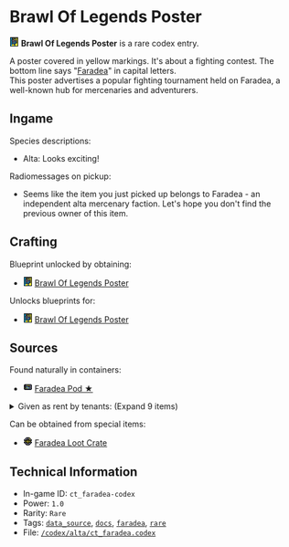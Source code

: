 # Brawl Of Legends Poster

<img src="https://raw.githubusercontent.com/Ceterai/Enternia/main/codex/alta/paper/faradea.png" alt="Brawl Of Legends Poster icon" loading="lazy" height="16px" width="auto" /> **Brawl Of Legends Poster** is a rare codex entry.

A poster covered in yellow markings. It's about a fighting contest.
The bottom line says "[Faradea](https://ceterai.github.io/MyEnternia/Wiki/Tags/Faradea)" in capital letters.  
This poster advertises a popular fighting tournament held on Faradea, a well-known hub for mercenaries and adventurers.

## Ingame

Species descriptions:

- Alta: Looks exciting!

Radiomessages on pickup:

- Seems like the item you just picked up belongs to Faradea - an independent alta mercenary faction. Let's hope you don't find the previous owner of this item.

## Crafting

Blueprint unlocked by obtaining:

- <img src="https://raw.githubusercontent.com/Ceterai/Enternia/main/codex/alta/paper/faradea.png" alt="Brawl Of Legends Poster icon" loading="lazy" height="16px" width="auto" /> [Brawl Of Legends Poster](https://ceterai.github.io/MyEnternia/Wiki/BrawlOfLegendsPoster)

Unlocks blueprints for:

- <img src="https://raw.githubusercontent.com/Ceterai/Enternia/main/codex/alta/paper/faradea.png" alt="Brawl Of Legends Poster icon" loading="lazy" height="16px" width="auto" /> [Brawl Of Legends Poster](https://ceterai.github.io/MyEnternia/Wiki/BrawlOfLegendsPoster)

## Sources

Found naturally in containers:

- <img src="https://raw.githubusercontent.com/Ceterai/Enternia/main/objects/alta/faradea/pod/icon.png" alt="Faradea Pod ★ icon" loading="lazy" height="16px" width="auto" /> [Faradea Pod ★](https://ceterai.github.io/MyEnternia/Wiki/FaradeaPod)

<details markdown="1"><summary>Given as rent by tenants: (Expand 9 items)</summary>

- [Alta Dancer](https://ceterai.github.io/MyEnternia/Wiki/AltaDancer)
- [Alta Gamer](https://ceterai.github.io/MyEnternia/Wiki/AltaGamer)
- [Alta Hula Dancer](https://ceterai.github.io/MyEnternia/Wiki/AltaHulaDancer)
- [Alta in a Calin Dress](https://ceterai.github.io/MyEnternia/Wiki/AltainaCalinDress)
- [Alta Koywa Dancer](https://ceterai.github.io/MyEnternia/Wiki/AltaKoywaDancer)
- [Alta Neon Dancer](https://ceterai.github.io/MyEnternia/Wiki/AltaNeonDancer)
- [Alta Party Girl](https://ceterai.github.io/MyEnternia/Wiki/AltaPartyGirl)
- [Alta Resort Girl](https://ceterai.github.io/MyEnternia/Wiki/AltaResortGirl)
- [Alta Vibrant Dancer](https://ceterai.github.io/MyEnternia/Wiki/AltaVibrantDancer)

</details>

Can be obtained from special items:

- <img src="https://raw.githubusercontent.com/Ceterai/Enternia/main/items/active/alta/loot/biome/ct_faradea_loot.png" alt="Faradea Loot Crate icon" loading="lazy" height="16px" width="auto" /> [Faradea Loot Crate](https://ceterai.github.io/MyEnternia/Wiki/FaradeaLootCrate)

## Technical Information

- In-game ID: `ct_faradea-codex`
- Power: `1.0`
- Rarity: `Rare`
- Tags: [`data_source`](https://ceterai.github.io/MyEnternia/Wiki/Tags/DataSource), [`docs`](https://ceterai.github.io/MyEnternia/Wiki/Tags/Docs), [`faradea`](https://ceterai.github.io/MyEnternia/Wiki/Tags/Faradea), [`rare`](https://ceterai.github.io/MyEnternia/Wiki/Tags/Rare)
- File: [`/codex/alta/ct_faradea.codex`](https://github.com/Ceterai/Enternia/blob/main/codex/alta/ct_faradea.codex)
